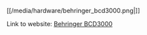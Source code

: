 [[/media/hardware/behringer_bcd3000.png|]]

Link to website: [Behringer
BCD3000](http://www.behringer.com/BCD3000/index.cfm)
